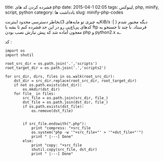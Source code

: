 title: فشرده کردن کد های php 
date: 2015-04-1 02:05
tags: لینوکس, php, minify, script, python
category: یادداشت ها
slug: minify-php-codes


بخاطر دسترسی محدود اینترنت(یه چیزی تو مایه‌های 3KiB/s :| ) دیگه مجبور شدم کدهای پی‌اچ‌پی رو در این حد فشرده کنم تا بشه با ftp فرستاد.
با چند تا جستجو یه معجون آماده شد که پیش نیازش نصب بودن php  و python2.x ‌ـه.

کد :


    import os
    import shutil

    root_src_dir = os.path.join('.','scripts') 
    root_target_dir = os.path.join('.','scripts2') 

    for src_dir, dirs, files in os.walk(root_src_dir):
        dst_dir = src_dir.replace(root_src_dir, root_target_dir)
        if not os.path.exists(dst_dir):
            os.mkdir(dst_dir)
        for file_ in files:
            src_file = os.path.join(src_dir, file_)
            dst_file = os.path.join(dst_dir, file_)
            if os.path.exists(dst_file):
                os.remove(dst_file)
            
            
            if src_file.endswith(".php"):
                print "compress: "+src_file
                os.system("php -w '"+src_file+"' > '"+dst_file+"'")
                print " |---[ Done"
            else:
                print "copy: "+src_file
                shutil.copy(src_file, dst_dir)
                print " |---[ Done"

